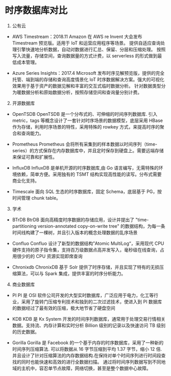# 时序数据库对比

1. 公有云

- AWS Timestream：2018.11 Amazon 在 AWS re Invent 大会发布 Timestream 预览版。适用于 IoT 和运营应用程序等场景。 提供自适应查询处理引擎快速地分析数据，自动对数据进行汇总、保留、分层和压缩处理。 按照写入流量，存储空间，查询数据量的方式计费，以 serverless 的形式做到最低成本管理。

- Azure Series Insights：2017.4 Microsoft 发布时序见解预览版，提供的完全托管、端到端的存储和查询高度情景化 loT 时序数据解决方案。强大的可视化效果用于基于资产的数据见解和丰富的交互式临时数据分析。 针对数据类型分为暖数据分析和原始数据分析，按照存储空间和查询量分别计费。

2. 开源数据库

- OpenTSDB OpenTSDB 是一个分布式的、可伸缩的时间序列数据库. 引入 metric，tags 等概念设计了一套针对时序场景的数据模型，底层采用 HBase 作为存储，利用时序场景的特性，采用特殊的 rowkey 方式，来提高时序的聚合和查询能力。

- Prometheus Prometheus 会将所有采集到的样本数据以时间序列（time-series）的方式保存在内存数据库中，并且定时保存到硬盘上。需要远端存储来保证可靠和扩展性。

- InfluxDB InfluxDB 是单机开源的时序数据库,由 Go 语言编写，无需特殊的环境依赖，简单方便。采用独有的 TSMT 结构实现高性能的读写。分布式需要商业化支持。

- Timescale 面向 SQL 生态的时序数据库，固定 Schema，底层基于 PG，按时间管理 chunk table。

3. 学术

- BTrDB BtrDB 面向高精度时序数据的存储应用，设计并提出了 "time-partitioning version-annotated copy-on-write tree" 的数据结构，为每一条时间线构建了一棵树，并且引入版本的概念处理数据的乱序场景

- Confluo Confluo 设计了新型的数据结构”Atomic MultiLog“，采用现代 CPU 硬件支持的原子指令集，支持百万级数据点高并发写入，毫秒级在线查询，占用很少的的 CPU 资源实现即席查询

- Chronixdb ChronixDB 基于 Solr 提供了时序存储，并且实现了特有的无损压缩算法，可以与 Spark 集成，提供丰富的时序分析能力。

4. 商业数据库

- PI PI 是 OSI 软件公司开发的大型实时数据库，广泛应用于电力，化工等行业，采用了旋转门压缩专利技术和独到的二次过滤技术，使进入到 PI 数据库的数据经过了最有效的压缩，极大地节省了硬盘空间

- KDB KDB 是 Kx System 开发的时间序列数据库，通常用于处理交易行情相关数据。支持流、内存计算和实时分析 Billion 级别的记录以及快速访问 TB 级别的历史数据。

- Gorilla Gorilla 是 Facebook 的一个基于内存的时序数据库，采用了一种新的时间序列压缩算法. 可以将数据从 16 字节压缩到平均 1.37 字节，缩小 12 倍.并且设计了针对压缩算法的内存数据结构.在保持对单个时间序列进行时间段查找的同时也能快速和高效的进行全数据扫描。 通过将时间序列数据写到不同地域的主机中，容忍单节点故障，网络切换，甚至是整个数据中心故障。

